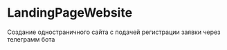 # LandingPageWebsite

Создание одностраничного сайта с подачей регистрации заявки через телеграмм бота
